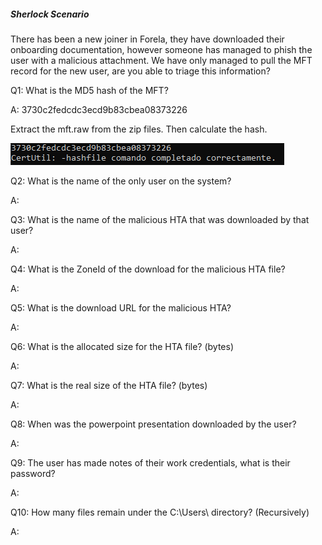 
##### Sherlock Scenario

There has been a new joiner in Forela, they have downloaded their onboarding documentation, however someone has managed to phish the user with a malicious attachment. We have only managed to pull the MFT record for the new user, are you able to triage this information?


Q1: What is the MD5 hash of the MFT?

A: 3730c2fedcdc3ecd9b83cbea08373226

Extract the mft.raw from the zip files. Then calculate the hash.

![](../../Img/Pasted%20image%2020250516190344.png)

Q2: What is the name of the only user on the system?

A: 

Q3: What is the name of the malicious HTA that was downloaded by that user?

A: 

Q4: What is the ZoneId of the download for the malicious HTA file?

A: 

Q5: What is the download URL for the malicious HTA?

A: 

Q6: What is the allocated size for the HTA file? (bytes)

A: 

Q7: What is the real size of the HTA file? (bytes)

A: 

Q8: When was the powerpoint presentation downloaded by the user?

A: 

Q9: The user has made notes of their work credentials, what is their password?

A: 

Q10: How many files remain under the C:\Users\ directory? (Recursively)

A: 

